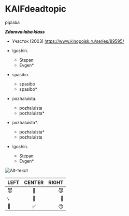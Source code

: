 # KAIFdeadtopic
piplaba

~~*__Zdarova laba klass__*~~
- Участок (2003)
https://www.kinopoisk.ru/series/89595/

- Igoshin. 
  - Stepan
  - Evgen*
- spasibo. 
  - spasibo
  - spasibo*
- pozhaluista. 
  - pozhaluista
  - pozhaluista*
- pozhaluista*. 
  - pozhaluista*
  - pozhaluista
- Igoshin. 
  - Stepan
  - Evgen*

![Alt-текст](https://avatars1.githubusercontent.com/u/5384215?v=3&s=460 "Орк")

| LEFT | CENTER | RIGHT |
|----------------|:---------:|----------------:|
| 😈 | 🥰 | 😈 |
| 📞 | 🤙 | 🤘 |
| 🤙 | ✅ | 🙃 |


